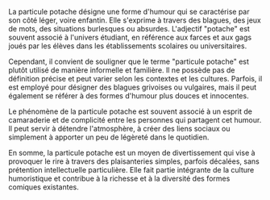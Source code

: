 La particule potache désigne une forme d'humour qui se caractérise par son côté léger, voire enfantin. Elle s'exprime à travers des blagues, des jeux de mots, des situations burlesques ou absurdes. L'adjectif "potache" est souvent associé à l'univers étudiant, en référence aux farces et aux gags joués par les élèves dans les établissements scolaires ou universitaires.

Cependant, il convient de souligner que le terme "particule potache" est plutôt utilisé de manière informelle et familière. Il ne possède pas de définition précise et peut varier selon les contextes et les cultures. Parfois, il est employé pour désigner des blagues grivoises ou vulgaires, mais il peut également se référer à des formes d'humour plus douces et innocentes.

Le phénomène de la particule potache est souvent associé à un esprit de camaraderie et de complicité entre les personnes qui partagent cet humour. Il peut servir à détendre l'atmosphère, à créer des liens sociaux ou simplement à apporter un peu de légèreté dans le quotidien.

En somme, la particule potache est un moyen de divertissement qui vise à provoquer le rire à travers des plaisanteries simples, parfois décalées, sans prétention intellectuelle particulière. Elle fait partie intégrante de la culture humoristique et contribue à la richesse et à la diversité des formes comiques existantes.